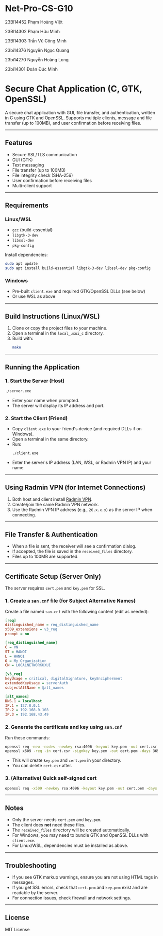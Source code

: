 # Net-Pro-CS-G10
23BI14452	Phạm Hoàng Việt

23BI14302	Phạm Hữu Minh

23BI14303	Trần Vũ Công Minh

23bi14376	Nguyễn Ngọc Quang

23bi14270	Nguyễn Hoàng Long

23bi14301	Đoàn Đức Minh

# Secure Chat Application (C, GTK, OpenSSL)

A secure chat application with GUI, file transfer, and authentication, written in C using GTK and OpenSSL. Supports multiple clients, message and file transfer (up to 100MB), and user confirmation before receiving files.

---

## Features
- Secure SSL/TLS communication
- GUI (GTK)
- Text messaging
- File transfer (up to 100MB)
- File integrity check (SHA-256)
- User confirmation before receiving files
- Multi-client support

---

## Requirements

### Linux/WSL
- `gcc` (build-essential)
- `libgtk-3-dev`
- `libssl-dev`
- `pkg-config`

Install dependencies:
```bash
sudo apt update
sudo apt install build-essential libgtk-3-dev libssl-dev pkg-config
```

### Windows
- Pre-built `client.exe` and required GTK/OpenSSL DLLs (see below)
- Or use WSL as above

---

## Build Instructions (Linux/WSL)

1. Clone or copy the project files to your machine.
2. Open a terminal in the `local_uxui_c` directory.
3. Build with:
   ```bash
   make
   ```

---

## Running the Application

### 1. Start the Server (Host)
```bash
./server.exe
```
- Enter your name when prompted.
- The server will display its IP address and port.

### 2. Start the Client (Friend)
- Copy `client.exe` to your friend's device (and required DLLs if on Windows).
- Open a terminal in the same directory.
- Run:
  ```bash
  ./client.exe
  ```
- Enter the server's IP address (LAN, WSL, or Radmin VPN IP) and your name.

---

## Using Radmin VPN (for Internet Connections)
1. Both host and client install [Radmin VPN](https://www.radmin-vpn.com/).
2. Create/join the same Radmin VPN network.
3. Use the Radmin VPN IP address (e.g., `26.x.x.x`) as the server IP when connecting.

---

## File Transfer & Authentication
- When a file is sent, the receiver will see a confirmation dialog.
- If accepted, the file is saved in the `received_files` directory.
- Files up to 100MB are supported.

---

## Certificate Setup (Server Only)
The server requires `cert.pem` and `key.pem` for SSL.

### 1. Create a `san.cnf` file (for Subject Alternative Names)
Create a file named `san.cnf` with the following content (edit as needed):
```ini
[req]
distinguished_name = req_distinguished_name
x509_extensions = v3_req
prompt = no

[req_distinguished_name]
C = VN
ST = HANOI
L = HANOI
O = My Organization
CN = LOCALNETWORKUXUI

[v3_req]
keyUsage = critical, digitalSignature, keyEncipherment
extendedKeyUsage = serverAuth
subjectAltName = @alt_names

[alt_names]
DNS.1 = localhost
IP.1 = 127.0.0.1
IP.2 = 192.168.0.108
IP.3 = 192.168.43.49
```

### 2. Generate the certificate and key using `san.cnf`
Run these commands:
```bash
openssl req -new -nodes -newkey rsa:4096 -keyout key.pem -out cert.csr -config san.cnf
openssl x509 -req -in cert.csr -signkey key.pem -out cert.pem -days 365 -extensions v3_req -extfile san.cnf
```
- This will create `key.pem` and `cert.pem` in your directory.
- You can delete `cert.csr` after.

### 3. (Alternative) Quick self-signed cert
```bash
openssl req -x509 -newkey rsa:4096 -keyout key.pem -out cert.pem -days 365 -nodes -subj "/CN=localhost"
```

---

## Notes
- Only the server needs `cert.pem` and `key.pem`.
- The client does **not** need these files.
- The `received_files` directory will be created automatically.
- For Windows, you may need to bundle GTK and OpenSSL DLLs with `client.exe`.
- For Linux/WSL, dependencies must be installed as above.

---

## Troubleshooting
- If you see GTK markup warnings, ensure you are not using HTML tags in messages.
- If you get SSL errors, check that `cert.pem` and `key.pem` exist and are readable by the server.
- For connection issues, check firewall and network settings.

---

## License
MIT License 
